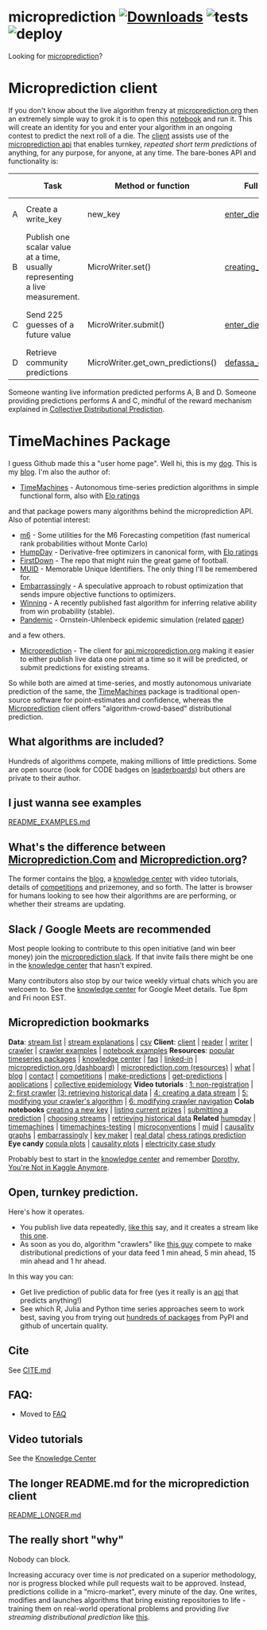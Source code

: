 
# microprediction [![Downloads](https://static.pepy.tech/personalized-badge/microprediction?period=total&units=international_system&left_color=green&right_color=grey&left_text=Downloads)](https://pepy.tech/project/microprediction) ![tests](https://github.com/microprediction/microprediction/workflows/tests/badge.svg) ![deploy](https://github.com/microprediction/microprediction/workflows/deploy/badge.svg)

Looking for [microprediction](https://github.com/microprediction/microprediction/tree/master/microprediction)?

# Microprediction client
If you don't know about the live algorithm frenzy at [microprediction.org](https://www.microprediction.org/) then an extremely simple way to grok it is to open this [notebook](https://github.com/microprediction/microprediction/blob/master/submission_examples_die/first_submission.ipynb) and run it. This will create an identity for you and enter your algorithm in an ongoing contest to predict the next roll of a die. The [client](https://github.com/microprediction/microprediction) assists use of the [microprediction api](http://api.microprediction.org/) that enables turnkey, *repeated short term predictions* of anything, for any purpose, for anyone, at any time. The bare-bones API and functionality is:

|   | Task                                      | Method or function                | Full code example                                                                                                                                   | Video tutorial                                                                    |
|---|-------------------------------------------|-----------------------------------|-----------------------------------------------------------------------------------------------------------------------------------------------------|-----------------------------------------------------------------------------------|
| A | Create a write_key                        | new_key                           | [enter_die_contest_one_off.py](https://github.com/microprediction/microprediction/blob/master/submission_examples_die/enter_die_contest_one_off.py) | [python-1: Your first submission](https://www.microprediction.com/python-1)       |
| B | Publish one scalar value at a time, usually representing a live measurement.   | MicroWriter.set()                 | [creating_a_stream.py](https://github.com/microprediction/microtutorial/blob/master/examples/creating_a_stream.py)                                  | [python-4: Creating a stream](https://www.microprediction.com/python-4)           |
| C | Send 225 guesses of a future value | MicroWriter.submit()              | [enter_die_contest_one_off.py](https://github.com/microprediction/microprediction/blob/master/submission_examples_die/enter_die_contest_one_off.py) | [python-2: Creating your first crawler](https://www.microprediction.com/python-2) |
| D | Retrieve community predictions            | MicroWriter.get_own_predictions() | [defassa_dog.py](https://github.com/microprediction/microprediction/blob/master/submission_examples_golf/defassa_dog.py)                            |                                                                                   |                  |                                                                                   |   |

Someone wanting live information predicted performs A, B and D. Someone providing predictions performs A and C, mindful of the reward mechanism explained in [Collective Distributional Prediction](https://www.microprediction.com/blog/intro).  


# TimeMachines Package

 I guess Github made this a "user home page". Well hi, this is my [dog](https://i.imgur.com/2E3pskp.jpg). This is my [blog](https://www.microprediction.com/blog).  I'm also the author of:
 
 - [TimeMachines](https://github.com/microprediction/timemachines) - Autonomous time-series prediction algorithms in simple functional form, also with [Elo ratings](https://microprediction.github.io/timeseries-elo-ratings/html_leaderboards/univariate-k_003.html)
 
and that package powers many algorithms behind the microprediction API. Also of potential interest:  

- [m6](https://github.com/microprediction/m6) - Some utilities for the M6 Forecasting competition (fast numerical rank probabilities without Monte Carlo) 
- [HumpDay](https://github.com/microprediction/humpday) - Derivative-free optimizers in canonical form, with [Elo ratings](https://microprediction.github.io/optimizer-elo-ratings/html_leaderboards/overall.html) 
- [FirstDown](https://github.com/microprediction/firstdown) - The repo that might ruin the great game of football.  
- [MUID](https://github.com/microprediction/muid) - Memorable Unique Identifiers. The only thing I'll be remembered for. 
- [Embarrassingly](https://github.com/microprediction/embarrassingly) - A speculative approach to robust optimization that sends impure objective functions to optimizers.
- [Winning](https://github.com/microprediction/winning) - A recently published fast algorithm for inferring relative ability from win probability (stable). 
- [Pandemic](https://github.com/microprediction/pandemic) - Ornstein-Uhlenbeck epidemic simulation (related [paper](https://arxiv.org/abs/2005.10311))

and a few others. 

- [Microprediction](https://github.com/microprediction/microprediction) - The client for [api.microprediction.org](https://api.microprediction.org/) making it easier to either publish live data one point at a time so it will be predicted, or submit predictions for existing streams. 
 
So while both are aimed at time-series, and mostly autonomous univariate prediction of the same, the [TimeMachines](https://github.com/microprediction/timemachines) package is traditional open-source software for point-estimates and confidence, whereas the [Microprediction](https://github.com/microprediction/microprediction) client offers "algorithm-crowd-based" distributional prediction. 


## What algorithms are included?

Hundreds of algorithms compete, making millions of little predictions. Some are open source (look for CODE badges on [leaderboards](https://www.microprediction.org/leaderboard.html)) but others are private to their author.  

## I just wanna see examples
[README_EXAMPLES.md](https://github.com/microprediction/microprediction/blob/master/README_EXAMPLES.md)

## What's the difference between [Microprediction.Com](https://www.microprediction.com/) and [Microprediction.org](https://www.microprediction.org/)?

The former contains the [blog](https://www.microprediction.com/blog), a [knowledge center](https://www.microprediction.com/knowledge-center) with video tutorials, details of [competitions](https://www.microprediction.com/competitions) and prizemoney, and so forth. The latter is browser for humans looking to see how their algorithms are are performing, or whether their streams are updating.     

## Slack / Google Meets are recommended

Most people looking to contribute to this open initiative (and win beer money) join the [microprediction slack](https://join.slack.com/t/microprediction/shared_invite/zt-10ad1yiec-Jgsjkit~~dwNnpvRzyBTaQ). If that invite fails there might be one in the [knowledge center](https://www.microprediction.com/knowledge-center) that hasn't expired. 

Many contributors also stop by our twice weekly virtual chats which you are welcoem to. See the [knowledge center](https://www.microprediction.com/knowledge-center) for Google Meet details. Tue 8pm and Fri noon EST.  

## Microprediction bookmarks

**Data**: [stream list](https://www.microprediction.org/browse_streams.html) | [stream explanations](https://www.microprediction.com/blog/livedata) | [csv](https://www.microprediction.org/features.html) **Client**: [client](https://github.com/microprediction/microprediction) | [reader](https://github.com/microprediction/microprediction/blob/master/microprediction/reader.py) | [writer](https://github.com/microprediction/microprediction/blob/master/microprediction/writer.py) | [crawler](https://github.com/microprediction/microprediction/blob/master/microprediction/crawler.py) | [crawler examples](https://github.com/microprediction/microprediction/tree/master/crawler_examples) | [notebook examples](https://github.com/microprediction/microprediction/tree/master/notebook_examples)
**Resources**: [popular timeseries packages](https://www.microprediction.com/blog/popular-timeseries-packages) |
[knowledge center](https://www.microprediction.com/knowledge-center) | [faq](https://www.microprediction.com/faq) |
[linked-in](https://www.linkedin.com/company/65109690) |
[microprediction.org (dashboard)](https://www.microprediction.org) | [microprediction.com (resources)](https://www.microprediction.com) |
[what](https://www.microprediction.com/what) | [blog](https://www.microprediction.com/blog) | [contact](https://www.microprediction.com/contact-us) |
[competitions](https://www.microprediction.com/competitions) |
[make-predictions](https://www.microprediction.com/make-predictions) |
[get-predictions](https://www.microprediction.com/get-predictions) |
[applications](https://www.microprediction.com/welcome-3) | [collective epidemiology](https://www.swarmprediction.com/about.html) 
**Video tutorials** : [1: non-registration](https://www.microprediction.com/python-1) | [2: first crawler](https://www.microprediction.com/python-2) |[3: retrieving historical data](https://www.microprediction.com/python-3) | [4: creating a data stream](https://www.microprediction.com/python-4) | [5: modifying your crawler's algorithm](https://www.microprediction.com/python-5) | 
[6: modifying crawler navigation](https://www.microprediction.com/python-6) 
**Colab notebooks**
[creating a new key](https://github.com/microprediction/microprediction/blob/master/notebook_examples/New_Key.ipynb) |
[listing current prizes](https://github.com/microprediction/microprediction/blob/master/notebook_examples/List%20Current%20Prizes.ipynb) |
[submitting a prediction](https://github.com/microprediction/microprediction/blob/master/notebook_examples/Python_Module_1_First_Submission.ipynb) | 
[choosing streams](https://github.com/microprediction/microprediction/blob/master/notebook_examples/Crawler_choosing_streams.ipynb) |
[retrieving historical data](https://github.com/microprediction/microprediction/blob/master/notebook_examples/Python_Module_3_Getting_History.ipynb)
**Related** [humpday](https://github.com/microprediction/humpday) | [timemachines](https://github.com/microprediction/timemachines) | [timemachines-testing](https://github.com/microprediction/timemachines-testing) | [microconventions](https://github.com/microprediction/microconventions) | [muid](https://github.com/microprediction/muid) | [causality graphs](https://github.com/microprediction/microactors-causality/tree/main/gallery) | [embarrassingly](https://github.com/microprediction/embarrassingly) | [key maker](https://github.com/microprediction/keymaker) | [real data](https://github.com/microprediction/realdata)| [chess ratings prediction](https://github.com/microprediction/chess) 
**Eye candy** [copula plots](https://github.com/microprediction/microactors-plots/tree/main/gallery) | [causality plots](https://github.com/microprediction/microactors-causality/tree/main/gallery) | [electricity case study](https://www.linkedin.com/posts/rusty-conover-ba5a6_predicting-nys-electricity-using-machine-activity-6750837765761503233-vYFu) 

Probably best to start in the [knowledge center](https://www.microprediction.com/knowledge-center) and remember [Dorothy, You're Not in Kaggle Anymore](https://www.linkedin.com/pulse/dorothy-youre-kaggle-anymore-peter-cotton-phd/). 

## Open, turnkey prediction.  

Here's how it operates. 
- You publish live data repeatedly, [like this](https://github.com/microprediction/microprediction/blob/master/feed_examples_live/traffic_live.py) say, and it
 creates a stream like [this one](https://www.microprediction.org/stream_dashboard.html?stream=electricity-load-nyiso-overall).
- As soon as you do, algorithm "crawlers" like [this guy](https://github.com/microprediction/microprediction/blob/master/crawler_examples/soshed_boa.py) compete to make distributional predictions of
your data feed 1 min ahead, 5 min ahead, 15 min ahead and 1 hr ahead. 

In this way you can:
 - Get live prediction of public data for free (yes it really is an [api](http://api.microprediction.org/) that predicts anything!)
 - See which R, Julia and Python time series approaches seem to work best, saving you from
  trying out [hundreds of packages](https://www.microprediction.com/blog/popular-timeseries-packages) from PyPI and github of uncertain quality. 
  

## Cite
See [CITE.md](https://github.com/microprediction/microprediction/blob/master/CITE.md)

## FAQ:
- Moved to [FAQ](https://www.microprediction.com/faq) 

## Video tutorials
See the [Knowledge Center](https://www.microprediction.com/knowledge-center)

## The longer README.md for the microprediction client
[README_LONGER.md](https://github.com/microprediction/microprediction/blob/master/README_LONGER.md)

## The really short "why"

Nobody can block. 

Increasing accuracy over time is *not* predicated on a superior methodology, nor is progress blocked
while pull requests wait to be approved. Instead, predictions collide in a "micro-market", every minute of the day. 
One writes, modifies and launches algorithms that bring existing repositories to life - training them on real-world operational
problems and providing *live streaming distributional prediction* like [this](https://www.microprediction.com/what).  
